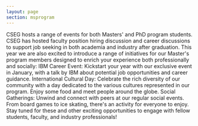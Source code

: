 ```yaml
---
layout: page
section: msprogram
---
```

CSEG hosts a range of events for both Masters' and PhD program students.
CSEG has hosted faculty position hiring discussion and career discussions to support job seeking in both academia and industry after graduation.
This year we are also excited to introduce a range of initiatives for our Master's program members designed to enrich your experience both professionally and socially:
IBM Career Event: Kickstart your year with our exclusive event in January, with a talk by IBM about potential job opportunities and career guidance.
International Cultural Day: Celebrate the rich diversity of our community with a day dedicated to the various cultures represented in our program. Enjoy some food and meet people around the globe.
Social Gatherings: Unwind and connect with peers at our regular social events. From board games to ice skating, there's an activity for everyone to enjoy.
Stay tuned for these and other exciting opportunities to engage with fellow students, faculty, and industry professionals!